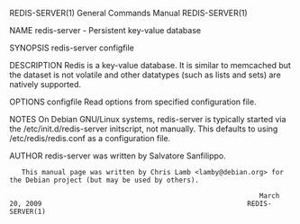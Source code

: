 REDIS-SERVER(1)                                               General Commands Manual                                              REDIS-SERVER(1)

NAME
       redis-server - Persistent key-value database

SYNOPSIS
       redis-server configfile

DESCRIPTION
       Redis  is a key-value database. It is similar to memcached but the dataset is not volatile and other datatypes (such as lists and sets) are
       natively supported.

OPTIONS
       configfile
              Read options from specified configuration file.

NOTES
       On Debian GNU/Linux systems, redis-server is typically started via the /etc/init.d/redis-server initscript, not manually. This defaults  to
       using /etc/redis/redis.conf as a configuration file.

AUTHOR
       redis-server was written by Salvatore Sanfilippo.

       This manual page was written by Chris Lamb <lamby@debian.org> for the Debian project (but may be used by others).

                                                                  March 20, 2009                                                   REDIS-SERVER(1)
